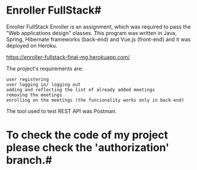 # Enroller FullStack# 


Enroller FullStack Enroller is an assignment, which was required to pass the "Web applications design" classes. This program was written in Java, Spring, Hibernate frameworks (back-end) and Vue.js (front-end) and it was deployed on Heroku.

https://enroller-fullstack-final-mg.herokuapp.com/

The project's requirements are:

    user registering
    user logging in/ logging out
    adding and reflecting the list of already added meetings
    removing the meetings
    enrolling on the meetings (the funcionality works only in back-end)

The tool used to test REST API was Postman.



# To check the code of my project please check the 'authorization' branch.# 
